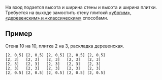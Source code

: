 На вход подается высота и ширина стены и высота и ширина плитки. Требуется на выходе замостить стену плитокй [«убогим», «деревенским» и «классическим»](http://brigadamasterov.ru/raskladka_plitki) способами.

Пример
------

Стена 10 на 10, плитка 2 на 3, раскладка деревенская.

```
[2, 0.5] [2, 0.5] [2, 0.5] [2, 0.5] [2, 0.5]
[2, 3]   [2, 3]   [2, 3]   [2, 3]   [2, 3]
[2, 3]   [2, 3]   [2, 3]   [2, 3]   [2, 3]
[2, 3]   [2, 3]   [2, 3]   [2, 3]   [2, 3]
[2, 0.5] [2, 0.5] [2, 0.5] [2, 0.5] [2, 0.5]
```

